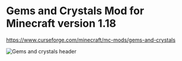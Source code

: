 # Gems and Crystals Mod for Minecraft version 1.18

<https://www.curseforge.com/minecraft/mc-mods/gems-and-crystals>

![Gems and crystals header](https://i.imgur.com/nT9uSDz.png)
